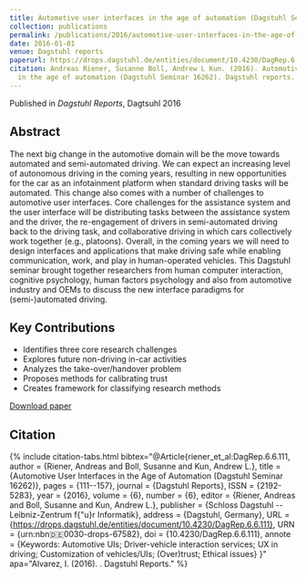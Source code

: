 ```yaml
---
title: Automotive user interfaces in the age of automation (Dagstuhl Seminar 16262)
collection: publications
permalink: /publications/2016/automotive-user-interfaces-in-the-age-of-automatio
date: 2016-01-01
venue: Dagstuhl reports
paperurl: https://drops.dagstuhl.de/entities/document/10.4230/DagRep.6.6.111
citation: Andreas Riener, Susanne Boll, Andrew L Kun. (2016). Automotive user interfaces
  in the age of automation (Dagstuhl Seminar 16262). Dagstuhl reports.
---
```


Published in *Dagstuhl Reports*, Dagtsuhl 2016

## Abstract

The next big change in the automotive domain will be the move towards automated and semi-automated driving. We can expect an increasing level of autonomous driving in the coming years, resulting in new opportunities for the car as an infotainment platform when standard driving tasks will be automated. This change also comes with a number of challenges to automotive user interfaces. Core challenges for the assistance system and the user interface will be distributing tasks between the assistance system and the driver, the re-engagement of drivers in semi-automated driving back to the driving task, and collaborative driving in which cars collectively work together (e.g., platoons). Overall, in the coming years we will need to design interfaces and applications that make driving safe while enabling communication, work, and play in human-operated vehicles. This Dagstuhl seminar brought together researchers from human computer interaction, cognitive psychology, human factors psychology and also from automotive industry and OEMs to discuss the new interface paradigms for (semi-)automated driving.

## Key Contributions

* Identifies three core research challenges
* Explores future non-driving in-car activities
* Analyzes the take-over/handover problem
* Proposes methods for calibrating trust
* Creates framework for classifying research methods

[Download paper](https://drops.dagstuhl.de/entities/document/10.4230/DagRep.6.6.111)


## Citation

{% include citation-tabs.html 
  bibtex="@Article{riener_et_al:DagRep.6.6.111,
  author =	{Riener, Andreas and Boll, Susanne and Kun, Andrew L.},
  title =	{Automotive User Interfaces in the Age of Automation (Dagstuhl Seminar 16262)},
  pages =	{111--157},
  journal =	{Dagstuhl Reports},
  ISSN =	{2192-5283},
  year =	{2016},
  volume =	{6},
  number =	{6},
  editor =	{Riener, Andreas and Boll, Susanne and Kun, Andrew L.},
  publisher =	{Schloss Dagstuhl -- Leibniz-Zentrum f{\"u}r Informatik},
  address =	{Dagstuhl, Germany},
  URL =		{https://drops.dagstuhl.de/entities/document/10.4230/DagRep.6.6.111},
  URN =		{urn:nbn:de:0030-drops-67582},
  doi =		{10.4230/DagRep.6.6.111},
  annote =	{Keywords: Automotive UIs; Driver-vehicle interaction services; UX in driving; Customization of vehicles/UIs; (Over)trust; Ethical issues}
}" 
  apa="Alvarez, I. (2016). . Dagstuhl Reports." %}